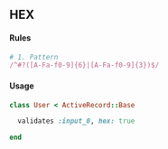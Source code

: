 ## HEX

#### Rules

```ruby
# 1. Pattern
/^#?([A-Fa-f0-9]{6}|[A-Fa-f0-9]{3})$/
```

#### Usage

```ruby
class User < ActiveRecord::Base

  validates :input_0, hex: true

end
```
